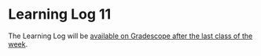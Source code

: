 # Learning Log 11

The Learning Log will be [available on Gradescope after the last class of the week](https://www.gradescope.ca/courses/5934).